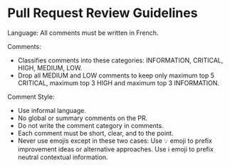 # Pull Request Review Guidelines

Language: All comments must be written in French.

Comments:
- Classifies comments into these categories: INFORMATION, CRITICAL, HIGH, MEDIUM, LOW.
- Drop all MEDIUM and LOW comments to keep only maximum top 5 CRITICAL, maximum top 3 HIGH and maximum top 3 INFORMATION.

Comment Style:
- Use informal language.
- No global or summary comments on the PR.
- Do not write the comment category in comments.
- Each comment must be short, clear, and to the point.
- Never use emojis except in these two cases:
Use 💡 emoji to prefix improvement ideas or alternative approaches.
Use ℹ️ emoji to prefix neutral contextual information.